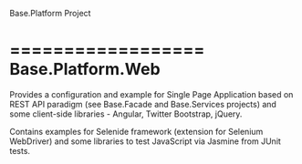 Base.Platform Project

==================
Base.Platform.Web
==================

Provides a configuration and example for Single Page Application based on REST API paradigm (see Base.Facade and Base.Services
projects) and some client-side libraries - Angular, Twitter Bootstrap, jQuery.

Contains examples for Selenide framework (extension for Selenium WebDriver) and some libraries to test JavaScript via
Jasmine from JUnit tests. 

